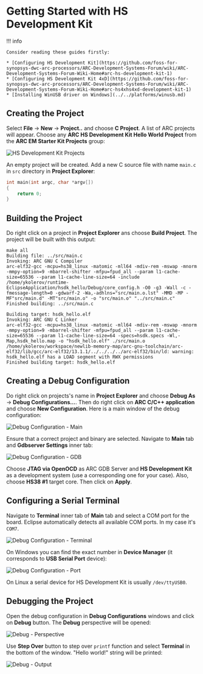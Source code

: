 # Getting Started with HS Development Kit

!!! info

    Consider reading these guides firstly:

    * [Configuring HS Development Kit](https://github.com/foss-for-synopsys-dwc-arc-processors/ARC-Development-Systems-Forum/wiki/ARC-Development-Systems-Forum-Wiki-Home#arc-hs-development-kit-1)
    * [Configuring HS Development Kit 4xD](https://github.com/foss-for-synopsys-dwc-arc-processors/ARC-Development-Systems-Forum/wiki/ARC-Development-Systems-Forum-Wiki-Home#arc-hs4xhs4xd-development-kit-1)
    * [Installing WinUSB driver on Windows](../../platforms/winusb.md)

## Creating the Project

Select **File** → **New** → **Project..** and choose **C Project**.
A list of ARC projects will appear. Choose any **ARC HS Development Kit Hello World Project**
from the **ARC EM Starter Kit Projects** group:

![HS Development Kit Projects](./images/hsdk-projects.png)

An empty project will be created. Add a new C source file with name `main.c`
in `src` directory in **Project Explorer**:

```c
int main(int argc, char *argv[])
{
    return 0;
}
```

## Building the Project

Do right click on a project in **Project Explorer** ans choose **Build Project**.
The project will be built with this output:

```text
make all 
Building file: ../src/main.c
Invoking: ARC GNU C Compiler
arc-elf32-gcc -mcpu=hs38_linux -matomic -mll64 -mdiv-rem -mswap -mnorm -mmpy-option=9 -mbarrel-shifter -mfpu=fpud_all --param l1-cache-size=65536 --param l1-cache-line-size=64 -include  /home/ykolerov/runtime-EclipseApplication/hsdk_hello/Debug/core_config.h -O0 -g3 -Wall -c -fmessage-length=0 -gdwarf-2 -Wa,-adhlns="src/main.o.lst" -MMD -MP -MF"src/main.d" -MT"src/main.o" -o "src/main.o" "../src/main.c"
Finished building: ../src/main.c
 
Building target: hsdk_hello.elf
Invoking: ARC GNU C Linker
arc-elf32-gcc -mcpu=hs38_linux -matomic -mll64 -mdiv-rem -mswap -mnorm -mmpy-option=9 -mbarrel-shifter -mfpu=fpud_all --param l1-cache-size=65536 --param l1-cache-line-size=64 -specs=hsdk.specs -Wl,-Map,hsdk_hello.map -o "hsdk_hello.elf" ./src/main.o 
/home/ykolerov/workspace/newlib-memory-map/arc-gnu-toolchain/arc-elf32/lib/gcc/arc-elf32/13.1.1/../../../../arc-elf32/bin/ld: warning: hsdk_hello.elf has a LOAD segment with RWX permissions
Finished building target: hsdk_hello.elf
```

## Creating a Debug Configuration

Do right click on projects's name in **Project Explorer** and choose
**Debug As** → **Debug Configurations...**. Then do right click on
**ARC C/C++ application** and choose **New Configuration**. Here is a main window of
the debug configuration:

![Debug Configuration - Main](./images/hsdk-debug-conf-main.png)

Ensure that a correct project and binary are selected. Navigate to **Main** tab
and **Gdbserver Settings** inner tab:

![Debug Configuration - GDB](./images/hsdk-debug-conf-gdb.png)

Choose **JTAG via OpenOCD** as ARC GDB Server and **HS Development Kit** as
a development system (use a corresponding one for your case). Also,
choose **HS38 #1** target core. Then click on **Apply**.

## Configuring a Serial Terminal

Navigate to **Terminal** inner tab of **Main** tab and select a COM port for
the board. Eclipse automatically detects all available COM ports. In my case
it's `COM7`.

![Debug Configuration - Terminal](./images/hsdk-debug-conf-terminal.png)

On Windows you can find the exact number in **Device Manager** (it corresponds
to **USB Serial Port** device):

![Debug Configuration - Port](./images/emsk-debug-conf-port.png)

On Linux a serial device for HS Development Kit is usually `/dev/ttyUSB0`.

## Debugging the Project

Open the debug configuration in **Debug Configurations** windows and click
on **Debug** button. The **Debug** perspective will be opened:

![Debug - Perspective](./images/hsdk-debug-perspective.png)

Use **Step Over** button to step over `printf` function and select **Terminal**
in the bottom of the window. "Hello world!" string will be printed:

![Debug - Output](./images/hsdk-debug-output.png)
